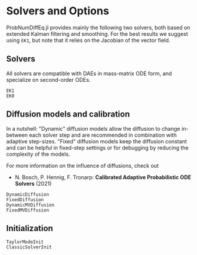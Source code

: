 # Solvers and Options

ProbNumDiffEq.jl provides mainly the following two solvers, both based on extended Kalman filtering and smoothing.
For the best results we suggest using `EK1`, but note that it relies on the Jacobian of the vector field.

## Solvers
All solvers are compatible with DAEs in mass-matrix ODE form, and specialize on second-order ODEs.
```@docs
EK1
EK0
```

## Diffusion models and calibration
In a nutshell:
"Dynamic" diffusion models allow the diffusion to change in-between each solver step and are recommended in combination with adaptive step-sizes.
"Fixed" diffusion models keep the diffusion constant and can be helpful in fixed-step settings or for debugging by reducing the complexity of the models.

For more information on the influence of diffusions, check out
- N. Bosch, P. Hennig, F. Tronarp: **Calibrated Adaptive Probabilistic ODE Solvers** (2021)

```@docs
DynamicDiffusion
FixedDiffusion
DynamicMVDiffusion
FixedMVDiffusion
```

## Initialization
```@docs
TaylorModeInit
ClassicSolverInit
```
